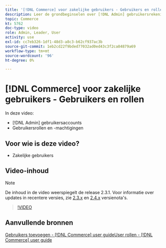 ```yaml
---
title: '[!DNL Commerce] voor zakelijke gebruikers - Gebruikers en rollen'
description: Leer de grondbeginselen over [!DNL Admin] gebruikersrekeningen en gebruikersrollen die toestemmingen bepalen.
topic: Commerce
kt: 5762
doc-type: video
role: Admin, Leader, User
activity: use
exl-id: cc7eb326-1df1-48d3-a8c3-b62cf937ac3b
source-git-commit: 1eb2cd22f9bded77032ad0ed43c3f2ca84879a69
workflow-type: tm+mt
source-wordcount: '96'
ht-degree: 0%

---
```


# [!DNL Commerce] voor zakelijke gebruikers - Gebruikers en rollen

In deze video:

- [!DNL Admin] gebruikersaccounts
- Gebruikersrollen en -machtigingen

## Voor wie is deze video?

- Zakelijke gebruikers

## Video-inhoud

>[!NOTE]
>
>De inhoud in de video weerspiegelt de release 2.3.1. Voor informatie over updates in recentere versies, zie [ 2.3.x](https://devdocs.magento.com/guides/v2.3/release-notes/bk-release-notes.html) en [2.4.x](https://devdocs.magento.com/guides/v2.4/release-notes/bk-release-notes.html) versienota&#39;s.

>[!VIDEO](https://video.tv.adobe.com/v/35947?quality=12&learn=on)

## Aanvullende bronnen

[Gebruikers toevoegen - [!DNL Commerce] user ](https://docs.magento.com/user-guide/system/permissions-users-all.html)
[guideUser rollen - [!DNL Commerce] user guide](https://docs.magento.com/user-guide/system/permissions-user-roles.html)
